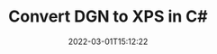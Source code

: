 ---
############################# Static ############################
layout: "auto-gen-conversion"
date: 2022-03-01T15:12:22
draft: false
otherformats: doc docm docx dot dotm dotx fodp htm html mht mhtml odp odt otp pot potm potx pps ppsm ppsx ppt pptm pptx rtf
breadcrumb: DGN to XPS in C#

############################# Head ############################
head_title: "DGN to XPS Converter in C#"
head_description: "Convert DGN to XPS in .NET using a few lines of code. Use the GroupDocs Document Conversion API to convert over 160 file formats."

############################# Header ############################
title: "Convert DGN to XPS in C#"
description: "DGN to XPS conversion with a few lines of .NET code"
bg_image: "https://cms.admin.containerize.com/templates/aspose/App_Themes/V3/images/bg/header1.png"
bg_overlay: false
button:
    enable: true

############################# SubMenu ############################
submenu:
    enable: true

    left:
        img_alt: "GroupDocs.Conversion for .NET"
        image: "https://cms.admin.containerize.com/templates/groupdocs/images/product-logos/90x90-noborder/groupdocs-conversion-net.png"
        product: "GroupDocs.Conversion"
        platform: ".NET"

    

############################# About ############################
about:
    enable: true
    title: "About GroupDocs.Conversion для .NET API"
    content: |
        [GroupDocs.Conversion for .NET](https://products.groupdocs.com/conversion/net/) can be used to convert Microsoft Word, Excel, PowerPoint, PDF, Visio and other formats. GroupDocs.Conversion is a standalone API that is suitable for back-end and internal systems where high performance is required. It does not depend on any software such as Microsoft or Open Office.
    

overview:
    enable: true
    content: |
        Convert your DGN files to XPS in .NET easily. You can use just a couple of C# code lines in any platform of your choice like - Windows, Linux, macOS.
        You can try DGN to XPS conversion for free and evaluate conversion results quality.
        Along with simple file conversion scenarios you can try more advanced options for loading source DGN file and for saving output XPS result. 
        
        For example, for the source DGN file you may use the following load options:

        * auto-detect file format;
        * specify password for protected files (if file format supports it);
        * replace missing fonts to preserve document appearance.
        
        There are also advanced convert options for the XPS file:

        * convert specific document page or page range;
        * add a watermark to the converted XPS file.

        Once conversion is completed you can save your XPS file to the local file path or any third-party storage like FTP, Amazon S3, Google Drive, Dropbox etc.
        Please note - to convert DGN to XPS there is no need for any additional software installed - like MS Office, Open Office, Adobe Acrobat Reader etc. 


############################# Steps ############################
steps:
    enable: true
    title_left: "Steps to convert DGN to XPS in C#"
    content_left: |
        [GroupDocs.Conversion](https://products.groupdocs.com/conversion/net/) makes it easy for developers to convert a DGN file to XPS with a few lines of code.

        * Create an instance of the Converter class and provide the file DGN with the full path
        * Create and set ConvertOptions for XPS type.
        * Call the Converter.Convert method and pass the full path and format (XPS) as a parameter
        
    title_right: "System Requirements"
    content_right: |
        Basic conversion with GroupDocs.Conversion for .NET can be done in just a few simple steps. Our APIs are supported on all major platforms and operating systems. Before executing the code below, make sure you have the following prerequisites installed on your system.

        * Operating systems: Microsoft Windows, Linux, MacOS
        * Development environments: Microsoft Visual Studio, Xamarin, MonoDevelop
        * Frameworks: .NET Framework, .NET Standard, .NET Core, Mono
        * Get the latest GroupDocs.Conversion for .NET from [Nuget](https://www.nuget.org/packages/groupdocs.conversion)
        
    code: |
        ```cs
        // Load DGN file
        var converter = new GroupDocs.Conversion.Converter("template.dgn");
        // Set conversion parameters for XPS format
        var convertOptions = converter.GetPossibleConversions()["xps"].ConvertOptions;
        // Convert to XPS format
        converter.Convert("output.xps", convertOptions);        
        ```
        
demos:
    enable: true
    title: "DGN to XPS Live Demo"
    content: |
       Convert DGN to XPS now by visiting the [GroupDocs.Conversion App](https://products.groupdocs.app/conversion/family) website. Online demo has the following advantages
          

more_formats:
    enable: true
    title: "Other supported transformations DGN"
    content: "You can also convert DGN to many other file formats. Please see the list below."
       
       
back_to_top:
    enable: true
---